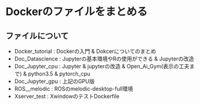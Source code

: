 # Dockerのファイルをまとめる

## ファイルについて
+ Docker_tutorial : Dockerの入門 & Dokcerについてのまとめ
+ Doc_Datascience : Jupyterの基本環境やRの使用ができる & Jupyterの改造
+ Doc_Jupyter_cpu : Jupyter & jupyterの改造 & Open_Ai_Gym(表示の工夫まで) & python3.5 & pytorch_cpu
+ Doc_Jupyter_gpu : 上記のGPU版
+ ROS__melodic : ROSのmelodic-desktop-full環境
+ Xserver_test : XwindowのテストDockerfile
